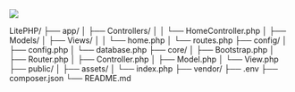 <img src="./public/images/ss.png">

LitePHP/
├── app/
│   ├── Controllers/
│   │   └── HomeController.php
│   ├── Models/
│   ├── Views/
│   │   └── home.php
│   └── routes.php
├── config/
│   ├── config.php
│   └── database.php
├── core/
│   ├── Bootstrap.php
│   ├── Router.php
│   ├── Controller.php
│   ├── Model.php
│   └── View.php
├── public/
│   ├── assets/
│   └── index.php
├── vendor/
├── .env
├── composer.json
└── README.md
